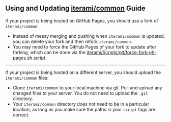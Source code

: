 Using and Updating [iterami/common](https://github.com/iterami/Documentation.htm/blob/gh-pages/common/README.md) Guide
----------------------------------------------------------------------------------------------------------------------

If your project is being hosted on GitHub Pages, you should use a fork of `iterami/common`:
* Instead of messy merging and pushing when `iterami/common` is updated, you can delete your fork and then refork `iterami/common`.
* You may need to force the GitHub Pages of your fork to update after forking, which can be done via the [iterami/Scripts/git/force-fork-gh-pages.sh script](https://github.com/iterami/Scripts/blob/master/git/force-fork-gh-pages.sh).

---

If your project is being hosted on a different server, you should upload the `iterami/common` files:
* Clone `iterami/common` to your local machine via git. Pull and upload any changed files to your server. You do not need to upload the `.git` directory.
* Your `iterami/common` directory does not need to be in a particular location, as long as you make sure the paths in your `script` tags are correct.
